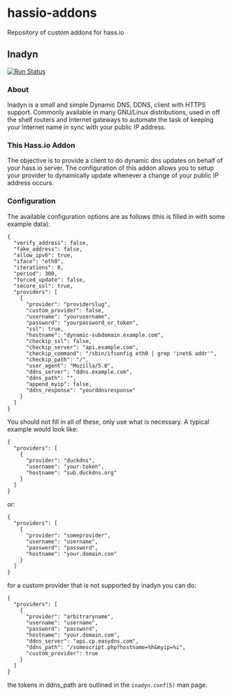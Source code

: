 # hassio-addons
Repository of custom addons for hass.io

## Inadyn

[![Run Status](https://api.shippable.com/projects/59cb35f736154a0700974089/badge?branch=master)](https://app.shippable.com/github/nalipaz/hassio-addons)

### About

Inadyn is a small and simple Dynamic DNS, DDNS, client with HTTPS support. Commonly available in many GNU/Linux distributions, used in off the shelf routers and Internet gateways to automate the task of keeping your Internet name in sync with your public IP address.

### This Hass.io Addon

The objective is to provide a client to do dynamic dns updates on behalf of your hass.io server. The configuration of this addon allows you to setup your provider to dynamically update whenever a change of your public IP address occurs.

### Configuration

The available configuration options are as follows (this is filled in with some example data):

```
{
  "verify_address": false,
  "fake_address": false,
  "allow_ipv6": true,
  "iface": "eth0",
  "iterations": 0,
  "period": 300,
  "forced_update": false,
  "secure_ssl": true,
  "providers": [
    {
      "provider": "providerslug",
      "custom_provider": false,
      "username": "yourusername",
      "password": "yourpassword_or_token",
      "ssl": true,
      "hostname": "dynamic-subdomain.example.com",
      "checkip_ssl": false,
      "checkip_server": "api.example.com",
      "checkip_command": "/sbin/ifconfig eth0 | grep 'inet6 addr'",
      "checkip_path": "/",
      "user_agent": "Mozilla/5.0",
      "ddns_server": "ddns.example.com",
      "ddns_path": "",
      "append_myip": false,
      "ddns_response": "yourddnsresponse"
    }
  ]
}
```

You should not fill in all of these, only use what is necessary. A typical example would look like:

```
{
  "providers": [
    {
      "provider": "duckdns",
      "username": "your-token",
      "hostname": "sub.duckdns.org"
    }
  ]
}
```

or:

```
{
  "providers": [
    {
      "provider": "someprovider",
      "username": "username",
      "password": "password",
      "hostname": "your.domain.com"
    }
  ]
}
```

for a custom provider that is not supported by inadyn you can do:
```
{
  "providers": [
    {
      "provider": "arbitraryname",
      "username": "username",
      "password": "password",
      "hostname": "your.domain.com",
      "ddns_server": "api.cp.easydns.com",
      "ddns_path": "/somescript.php?hostname=%h&myip=%i",
      "custom_provider": true
    }
  ]
}
```

the tokens in ddns_path are outlined in the `inadyn.conf(5)` man page.